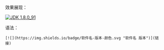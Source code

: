 效果展现：

[![](https://img.shields.io/badge/JDK-1.8.0_91-1.8.0_91-green.svg "JDK 1.8.0_91")](https://pan.baidu.com/s/1zGjYRJ-6E3LIYHrhH0XGeQ)

语法：
```
[![](https://img.shields.io/badge/软件名-版本-颜色.svg "软件名 版本")](链接)
```